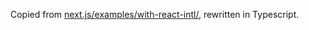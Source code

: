 Copied from [next.js/examples/with-react-intl/](https://github.com/zeit/next.js/tree/canary/examples/with-react-intl), rewritten in Typescript.
